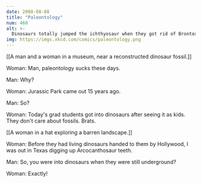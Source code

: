 ```yaml
---
date: 2008-08-08
title: "Paleontology"
num: 460
alt: >-
  Dinosaurs totally jumped the ichthyosaur when they got rid of Brontosaurus.
img: https://imgs.xkcd.com/comics/paleontology.png
---
```

[[A man and a woman in a museum, near a reconstructed dinosaur fossil.]]

Woman: Man, paleontology sucks these days.

Man: Why?

Woman: Jurassic Park came out 15 years ago.

Man: So?

Woman: Today's grad students got into dinosaurs after seeing it as kids. They don't care about fossils. Brats.

[[A woman in a hat exploring a barren landscape.]]

Woman: Before they had living dinosaurs handed to them by Hollywood, I was out in Texas digging up Arcocanthosaur teeth.

Man: So, you were into dinosaurs when they were still underground?

Woman: Exactly!

